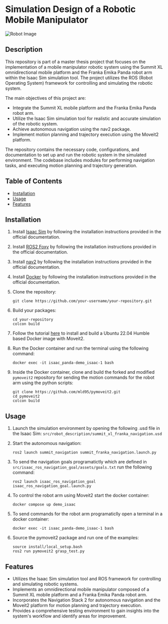 # Simulation Design of a Robotic Mobile Manipulator

![Robot Image](src/assets/robot_image.png)


## Description

This repository is part of a master thesis project that focuses on the implementation of a mobile manipulator robotic system using the Summit XL omnidirectional mobile platform and the Franka Emika Panda robot arm within the Isaac Sim simulation tool. The project utilizes the ROS (Robot Operating System) framework for controlling and simulating the robotic system.

The main objectives of this project are:

- Integrate the Summit XL mobile platform and the Franka Emika Panda robot arm.
- Utilize the Isaac Sim simulation tool for realistic and accurate simulation of the robotic system.
- Achieve autonomous navigation using the nav2 package.
- Implement motion planning and trajectory execution using the Moveit2 platform.

The repository contains the necessary code, configurations, and documentation to set up and run the robotic system in the simulated environment. The codebase includes modules for performing navigation tasks, and executing motion planning and trajectory generation.

## Table of Contents

- [Installation](#installation)
- [Usage](#usage)
- [Features](#features)

## Installation

1. Install [Isaac Sim](https://example.com) by following the installation instructions provided in the official documentation.

2. Install [ROS2 Foxy](https://example.com) by following the installation instructions provided in the official documentation.

3. Install [nav2](https://example.com) by following the installation instructions provided in the official documentation.

4. Install [Docker](https://example.com) by following the installation instructions provided in the official documentation.

5. Clone the repository:

   ```shell
   git clone https://github.com/your-username/your-repository.git
   ```

6. Build your packages:

   ```shell
   cd your-repository
   colcon build
   ```
7. Follow the tutorial [here](https://example.com) to install and build a Ubuntu 22.04 Humble based Docker image with Moveit2.

8. Run the Docker container and run the terminal using the following command:

   ```shell
   docker exec -it isaac_panda-demo_isaac-1 bash
   ```

9. Inside the Docker container, clone and build the forked and modified `pymoveit2` repository for sending the motion commands for the robot arm using the python scripts:

   ```shell
   git clone https://github.com/mld95/pymoveit2.git
   cd pymoveit2
   colcon build
   ```

## Usage

1. Launch the simulation environment by opening the following .usd file in the Isaac Sim:
`src/robot_description/summit_xl_franka_navigation.usd`

2. Start the autonomous navigation:

   ```shell
   ros2 launch summit_navigation summit_franka_navigation.launch.py
   ```
3. To send the navigation goals programatictly which are defined in `src/isaac_ros_navigation_goal/assets/goals.txt` run the following command:

   ```shell
   ros2 launch isaac_ros_navigation_goal isaac_ros_navigation_goal.launch.py
   ```

4. To control the robot arm using Moveit2 start the docker container: 

   ```shell
   docker compose up demo_isaac
   ```
5. To send commands for the robot arm programaticlly open a terminal in a docker container:

   ```shell
   docker exec -it isaac_panda-demo_isaac-1 bash
   ```
6. Source the pymoveit2 package and run one of the examples:

   ```shell
   source install/local_setup.bash
   ros2 run pymoveit2 grasp_test.py
   ```


## Features

- Utilizes the Isaac Sim simulation tool and ROS framework for controlling and simulating robotic systems.
- Implements an omnidirectional mobile manipulator composed of a Summit XL mobile platform and a Franka Emika Panda robot arm.
- Incorporates the Navigation Stack 2 for autonomous navigation and the Moveit2 platform for motion planning and trajectory execution.
- Provides a comprehensive testing environment to gain insights into the system's workflow and identify areas for improvement.

